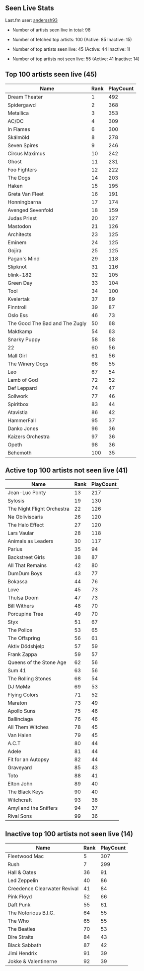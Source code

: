 ## Seen Live Stats

Last.fm user: [anderssh93](https://www.last.fm/user/anderssh93)

- Number of artists seen live in total: 98

- Number of fetched top artists: 100 (Active: 85 Inactive: 15)

- Number of top artists seen live: 45 (Active: 44 Inactive: 1)

- Number of top artists not seen live: 55 (Active: 41 Inactive: 14)

## Top 100 artists seen live (45)

Name                           | Rank | PlayCount
------------------------------ | ---- | ---------
Dream Theater                  | 1    | 492      
Spidergawd                     | 2    | 368      
Metallica                      | 3    | 353      
AC/DC                          | 4    | 309      
In Flames                      | 6    | 300      
Skálmöld                       | 8    | 278      
Seven Spires                   | 9    | 246      
Circus Maximus                 | 10   | 242      
Ghost                          | 11   | 231      
Foo Fighters                   | 12   | 222      
The Dogs                       | 14   | 203      
Haken                          | 15   | 195      
Greta Van Fleet                | 16   | 191      
Honningbarna                   | 17   | 174      
Avenged Sevenfold              | 18   | 159      
Judas Priest                   | 20   | 127      
Mastodon                       | 21   | 126      
Architects                     | 23   | 125      
Eminem                         | 24   | 125      
Gojira                         | 25   | 125      
Pagan's Mind                   | 29   | 118      
Slipknot                       | 31   | 116      
blink-182                      | 32   | 105      
Green Day                      | 33   | 104      
Tool                           | 34   | 100      
Kvelertak                      | 37   | 89       
Finntroll                      | 39   | 87       
Oslo Ess                       | 46   | 73       
The Good The Bad and The Zugly | 50   | 68       
Maktkamp                       | 54   | 63       
Snarky Puppy                   | 58   | 58       
22                             | 60   | 56       
Mall Girl                      | 61   | 56       
The Winery Dogs                | 66   | 55       
Leo                            | 67   | 54       
Lamb of God                    | 72   | 52       
Def Leppard                    | 74   | 47       
Soilwork                       | 77   | 46       
Spiritbox                      | 83   | 44       
Atavistia                      | 86   | 42       
HammerFall                     | 95   | 37       
Danko Jones                    | 96   | 36       
Kaizers Orchestra              | 97   | 36       
Opeth                          | 98   | 36       
Behemoth                       | 100  | 35       

## Active top 100 artists not seen live (41)

Name                       | Rank | PlayCount
-------------------------- | ---- | ---------
Jean-Luc Ponty             | 13   | 217      
Sylosis                    | 19   | 130      
The Night Flight Orchestra | 22   | 126      
Ne Obliviscaris            | 26   | 120      
The Halo Effect            | 27   | 120      
Lars Vaular                | 28   | 118      
Animals as Leaders         | 30   | 117      
Parius                     | 35   | 94       
Backstreet Girls           | 38   | 87       
All That Remains           | 42   | 80       
DumDum Boys                | 43   | 77       
Bokassa                    | 44   | 76       
Love                       | 45   | 73       
Thulsa Doom                | 47   | 73       
Bill Withers               | 48   | 70       
Porcupine Tree             | 49   | 70       
Styx                       | 51   | 67       
The Police                 | 53   | 65       
The Offspring              | 56   | 61       
Aktiv Dödshjelp            | 57   | 59       
Frank Zappa                | 59   | 57       
Queens of the Stone Age    | 62   | 56       
Sum 41                     | 63   | 56       
The Rolling Stones         | 68   | 54       
DJ MøMø                    | 69   | 53       
Flying Colors              | 71   | 52       
Maraton                    | 73   | 49       
Apollo Suns                | 75   | 46       
Ballinciaga                | 76   | 46       
All Them Witches           | 78   | 45       
Van Halen                  | 79   | 45       
A.C.T                      | 80   | 44       
Adele                      | 81   | 44       
Fit for an Autopsy         | 82   | 44       
Graveyard                  | 85   | 43       
Toto                       | 88   | 41       
Elton John                 | 89   | 40       
The Black Keys             | 90   | 40       
Witchcraft                 | 93   | 38       
Amyl and the Sniffers      | 94   | 37       
Rival Sons                 | 99   | 36       

## Inactive top 100 artists not seen live (14)

Name                         | Rank | PlayCount
---------------------------- | ---- | ---------
Fleetwood Mac                | 5    | 307      
Rush                         | 7    | 299      
Hall & Oates                 | 36   | 91       
Led Zeppelin                 | 40   | 86       
Creedence Clearwater Revival | 41   | 84       
Pink Floyd                   | 52   | 66       
Daft Punk                    | 55   | 61       
The Notorious B.I.G.         | 64   | 55       
The Who                      | 65   | 55       
The Beatles                  | 70   | 53       
Dire Straits                 | 84   | 43       
Black Sabbath                | 87   | 42       
Jimi Hendrix                 | 91   | 39       
Jokke & Valentinerne         | 92   | 39       
